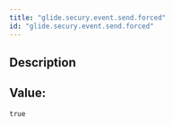 ```yaml
---
title: "glide.secury.event.send.forced"
id: "glide.secury.event.send.forced"
---
```

## Description



## Value: 
```
true
```